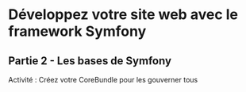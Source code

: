 Développez votre site web avec le framework Symfony
===================================================
Partie 2 - Les bases de Symfony
-------------------------------
Activité : Créez votre CoreBundle pour les gouverner tous
